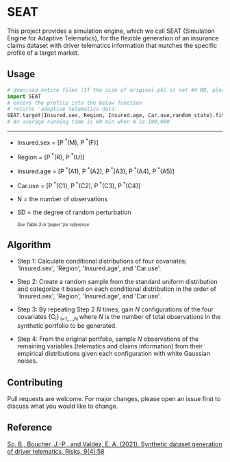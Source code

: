 # SEAT

This project provides a simulation engine, which we call SEAT (Simulation Engine for Adaptive Telematics), for the flexible generation of an insurance claims dataset with driver telematics information that matches the specific profile of a target market. 

## Usage

```python
# download entire files (If the size of original.pkl is not 44 MB, please download it seperately.)
import SEAT
# enters the profile into the below function
# returns 'adaptive telematics data'
SEAT.target(Insured.sex, Region, Insured.age, Car.use,random_state).fit(N,SD)
# An average running time is 60 min when N is 100,000
```
---
- Insured.sex = [P<sup> *</sup>(M), P<sup> *</sup>(F)] 
- Region = [P<sup> *</sup>(R), P<sup> *</sup>(U)]
- Insured.age = [P<sup> *</sup>(A1), P<sup> *</sup>(A2), P<sup> *</sup>(A3), P<sup> *</sup>(A4), P<sup> *</sup>(A5)]
- Car.use = [P<sup> *</sup>(C1), P<sup> *</sup>(C2), P<sup> *</sup>(C3), P<sup> *</sup>(C4)]
- N = the number of observations
- SD = the degree of random perturbation  
  
  <font size="1.5">*See Table 3 in  'paper' for reference* </font>


## Algorithm

- Step 1:  Calculate conditional distributions of four covariates; 'Insured.sex', 'Region', 'Insured.age', and 'Car.use'.  

- Step 2:  Create a random sample from the standard uniform distribution and categorize it based on each conditional distribution in the order of 'Insured.sex', 'Region', 'Insured.age', and 'Car.use'. 

- Step 3: By repeating Step 2 $N$ times, gain $N$ configurations of the four covariates {C<sub>i</sub>}<sub> i=1,...,N </sub> where $N$ is the number of total observations in the synthetic portfolio to be generated.
- Step 4: From the original portfolio, sample $N$ observations of the remaining variables (telematics and claims information) from their empirical distributions given each configuration  with white Gaussian noises. 

## Contributing
Pull requests are welcome. For major changes, please open an issue first to discuss what you would like to change.

## Reference
[So, B., Boucher, J.-P., and Valdez, E. A. (2021). Synthetic dataset generation of driver telematics.
Risks, 9(4):58](https://www.mdpi.com/2227-9091/9/4/58)



```python

```
